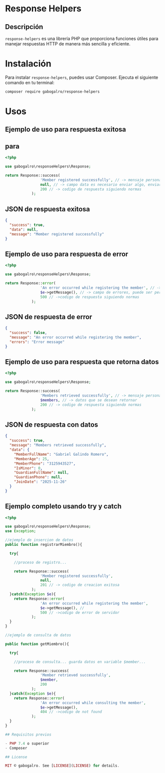 # Response Helpers

## Descripción

`response-helpers` es una librería PHP que proporciona funciones útiles para manejar respuestas HTTP de manera más sencilla y eficiente.

# Instalación

Para instalar `response-helpers`, puedes usar Composer. Ejecuta el siguiente comando en tu terminal:

```bash
composer require gabogalro/response-helpers
```

# Usos

## Ejemplo de uso para respuesta exitosa

## para

```php
<?php

use gabogalro\responseHelpers\Response;

return Response::success(
                'Member registered successfully', // -> mensaje personalizado
                null, // -> campo data es necesario enviar algo, enviar null si solo es mensaje de exito sin datos
                200 // -> codigo de respuesta siguiendo normas
            );
```

## JSON de respuesta exitosa

```json
{
  "success": true,
  "data": null,
  "message": "Member registered successfully"
}
```

## Ejemplo de uso para respuesta de error

```php
<?php

use gabogalro\responseHelpers\Response;

return Response::error(
                'An error occurred while registering the member', // -> mensaje personalizado
                $e->getMessage(), // -> campo de errores, puede ser personalizado o generico
                500 // ->codigo de respuesta siguiendo normas
            );
```

## JSON de respuesta de error

```json
{
  "success": false,
  "message": "An error occurred while registering the member",
  "errors": "Error message"
}
```

## Ejemplo de uso para respuesta que retorna datos

```php
<?php

use gabogalro\responseHelpers\Response;

return Response::success(
                'Members retrieved successfully', // -> mensaje personalizado
                $members, // -> datos que se desean retornar
                200 // -> codigo de respuesta siguiendo normas
            );
```

## JSON de respuesta con datos

```json
{
  "success": true,
  "message": "Members retrieved successfully",
  "data": {
    "MemberFullName": "Gabriel Galindo Romero",
    "MemberAge": 25,
    "MemberPhone": "3125943527",
    "IsMinor": 0,
    "GuardianFullName": null,
    "GuardianPhone": null,
    "JoinDate": "2025-11-26"
  }
}
```

## Ejemplo completo usando try y catch

```php
<?php

use gabogalro\responseHelpers\Response;
use Exception;

//ejemplo de insercion de datos
public function registrarMiembro(){

  try{

    //proceso de registro...

    return Response::success(
                'Member registered successfully',
                null,
                201 // -> codigo de creacion exitosa
            );
  }catch(Exception $e){
    return Response::error(
                'An error occurred while registering the member',
                $e->getMessage(), //
                500 // ->codigo de error de servidor
            );
  }
}

//ejemplo de consulta de datos

public function getMiembro(){

  try{

    //proceso de consulta... guarda datos en variable $member...

    return Response::success(
                'Member retrieved successfully',
                $member,
                200
            );
  }catch(Exception $e){
    return Response::error(
                'An error occurred while consulting the member',
                $e->getMessage(),
                404 // ->codigo de not found
            );
  }
}

## Requisitos previos

- PHP 7.4 o superior
- Composer

## License

MIT © gabogalro. See [LICENSE](LICENSE) for details.
```
